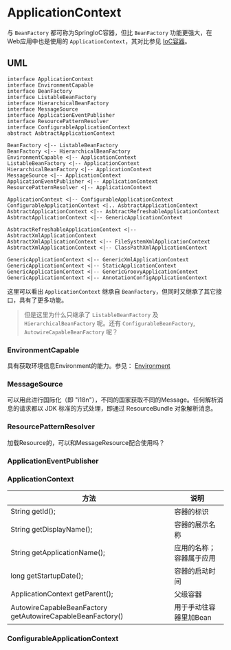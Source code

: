 # ApplicationContext
与 `BeanFactory` 都可称为SpringIoC容器，但比 `BeanFactory` 功能更强大，在Web应用中也是使用的 `ApplicationContext`，其对比参见 [IoC容器](../4、spring-beans/2.%20IoC容器.md)。

## UML
```plantuml
interface ApplicationContext
interface EnvironmentCapable
interface BeanFactory
interface ListableBeanFactory
interface HierarchicalBeanFactory
interface MessageSource
interface ApplicationEventPublisher
interface ResourcePatternResolver
interface ConfigurableApplicationContext
abstract AsbtractApplicationContext

BeanFactory <|-- ListableBeanFactory
BeanFactory <|-- HierarchicalBeanFactory
EnvironmentCapable <|-- ApplicationContext
ListableBeanFactory <|-- ApplicationContext
HierarchicalBeanFactory <|-- ApplicationContext
MessageSource <|-- ApplicationContext
ApplicationEventPublisher <|-- ApplicationContext
ResourcePatternResolver <|-- ApplicationContext

ApplicationContext <|-- ConfigurableApplicationContext
ConfigurableApplicationContext <|.. AsbtractApplicationContext
AsbtractApplicationContext <|-- AsbtractRefreshableApplicationContext
AsbtractApplicationContext <|-- GenericApplicationContext

AsbtractRefreshableApplicationContext <|-- AsbtractXmlApplicationContext
AsbtractXmlApplicationContext <|-- FileSystemXmlApplicationContext
AsbtractXmlApplicationContext <|-- ClassPathXmlApplicationContext

GenericApplicationContext <|-- GenericXmlApplicationContext
GenericApplicationContext <|-- StaticApplicationContext
GenericApplicationContext <|-- GenericGroovyApplicationContext
GenericApplicationContext <|-- AnnotationConfigApplicationContext
```
这里可以看出 `ApplicationContext` 继承自 `BeanFactory`，但同时又继承了其它接口，具有了更多功能。
> 但是这里为什么只继承了 `ListableBeanFactory` 及 `HierarchicalBeanFactory` 呢。还有 `ConfigurableBeanFactory`, `AutowireCapableBeanFactory` 呢？

### EnvironmentCapable
具有获取环境信息Environment的能力。参见： [Environment](../3、spring-core/Environment.md)

### MessageSource
可以用此进行国际化（即 "i18n"），不同的国家获取不同的Message。任何解析消息的请求都以 JDK 标准的方式处理，即通过 ResourceBundle 对象解析消息。
### ResourcePatternResolver
加载Resource的，可以和MessageResource配合使用吗？
### ApplicationEventPublisher

### ApplicationContext
| 方法                                                         | 说明            |
|------------------------------------------------------------|---------------|
| String getId();                                            | 容器的标识         |
| String getDisplayName();                                   | 容器的展示名称       |
| String getApplicationName();                               | 应用的名称；容器属于应用  |
| long getStartupDate();                                     | 容器的启动时间       |
| ApplicationContext getParent();                            | 父级容器          |
| AutowireCapableBeanFactory getAutowireCapableBeanFactory() | 用于手动往容器里加Bean |

### ConfigurableApplicationContext